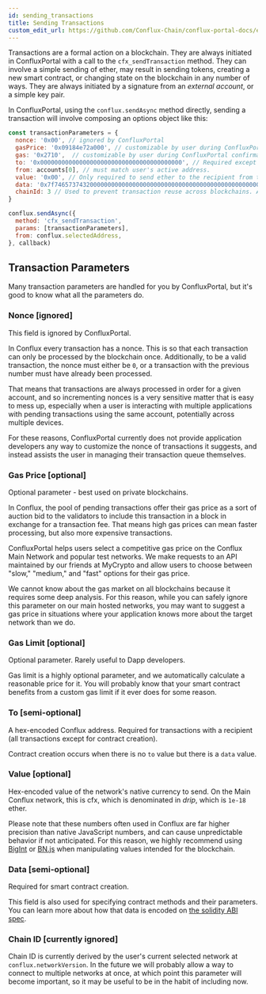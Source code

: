 ```yaml
---
id: sending_transactions
title: Sending Transactions
custom_edit_url: https://github.com/Conflux-Chain/conflux-portal-docs/edit/master/docs/en/portal/Main_Concepts/Sending_Transactions.md
---
```

Transactions are a formal action on a blockchain. They are always initiated in
ConfluxPortal with a call to the `cfx_sendTransaction` method. They can involve
a simple sending of ether, may result in sending tokens, creating a new smart
contract, or changing state on the blockchain in any number of ways. They are
always initiated by a signature from an _external account_, or a simple key
pair. 

In ConfluxPortal, using the `conflux.sendAsync` method directly, sending a
transaction will involve composing an options object like this: 

```javascript
const transactionParameters = {
  nonce: '0x00', // ignored by ConfluxPortal
  gasPrice: '0x09184e72a000', // customizable by user during ConfluxPortal confirmation.
  gas: '0x2710',  // customizable by user during ConfluxPortal confirmation.
  to: '0x0000000000000000000000000000000000000000', // Required except during contract publications.
  from: accounts[0], // must match user's active address.
  value: '0x00', // Only required to send ether to the recipient from the initiating external account.
  data: '0x7f7465737432000000000000000000000000000000000000000000000000000000600057', // Optional, but used for defining smart contract creation and interaction.
  chainId: 3 // Used to prevent transaction reuse across blockchains. Auto-filled by ConfluxPortal.
}

conflux.sendAsync({
  method: 'cfx_sendTransaction',
  params: [transactionParameters],
  from: conflux.selectedAddress,
}, callback)
```

## Transaction Parameters

Many transaction parameters are handled for you by ConfluxPortal, but it's good
to know what all the parameters do. 

### Nonce [ignored]

This field is ignored by ConfluxPortal.

In Conflux every transaction has a nonce. This is so that each transaction can
only be processed by the blockchain once. Additionally, to be a valid
transaction, the nonce must either be `0`, or a transaction with the previous
number must have already been processed. 

That means that transactions are always processed in order for a given account,
and so incrementing nonces is a very sensitive matter that is easy to mess up,
especially when a user is interacting with multiple applications with pending
transactions using the same account, potentially across multiple devices. 

For these reasons, ConfluxPortal currently does not provide application
developers any way to customize the nonce of transactions it suggests, and
instead assists the user in managing their transaction queue themselves. 

### Gas Price [optional]

Optional parameter - best used on private blockchains.

In Conflux, the pool of pending transactions offer their gas price as a sort of
auction bid to the validators to include this transaction in a block in exchange
for a transaction fee. That means high gas prices can mean faster processing,
but also more expensive transactions. 

ConfluxPortal helps users select a competitive gas price on the Conflux Main
Network and popular test networks. We make requests to an API maintained by our
friends at MyCrypto and allow users to choose between "slow," "medium," and
"fast" options for their gas price.  

We cannot know about the gas market on all blockchains because it requires some
deep analysis. For this reason, while you can safely ignore this parameter on
our main hosted networks, you may want to suggest a gas price in situations
where your application knows more about the target network than we do. 

### Gas Limit [optional]

Optional parameter. Rarely useful to Dapp developers.

Gas limit is a highly optional parameter, and we automatically calculate a
reasonable price for it. You will probably know that your smart contract
benefits from a custom gas limit if it ever does for some reason. 

### To [semi-optional]

A hex-encoded Conflux address. Required for transactions with a recipient (all
transactions except for contract creation). 

Contract creation occurs when there is no `to` value but there is a `data`
value. 

### Value [optional]

Hex-encoded value of the network's native currency to send. On the Main Conflux
network, this is cfx, which is denominated in _drip_, which is `1e-18` ether. 

Please note that these numbers often used in Conflux are far higher precision
than native JavaScript numbers, and can cause unpredictable behavior if not
anticipated. For this reason, we highly recommend using
[BigInt](https://developer.mozilla.org/en-US/docs/Web/JavaScript/Reference/Global_Objects/BigInt)
or [BN.js](https://github.com/indutny/bn.js/) when manipulating values intended
for the blockchain.  

### Data [semi-optional]

Required for smart contract creation.

This field is also used for specifying contract methods and their parameters.
You can learn more about how that data is encoded on [the solidity ABI
spec](https://solidity.readthedocs.io/en/develop/abi-spec.html). 

### Chain ID [currently ignored]

Chain ID is currently derived by the user's current selected network at
`conflux.networkVersion`. In the future we will probably allow a way to connect
to multiple networks at once, at which point this parameter will become
important, so it may be useful to be in the habit of including now. 

